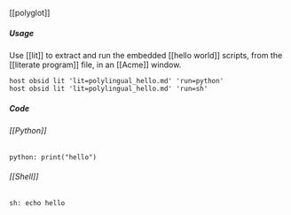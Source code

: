 [[polyglot]]

##### Usage

Use [[lit]] to extract and run the embedded [[hello world]] scripts, from the [[literate program]] file, in an [[Acme]] window.

	host obsid lit 'lit=polylingual_hello.md' 'run=python'
	host obsid lit 'lit=polylingual_hello.md' 'run=sh'

##### Code

###### [[Python]]

	python: print("hello")

###### [[Shell]]

	sh: echo hello
